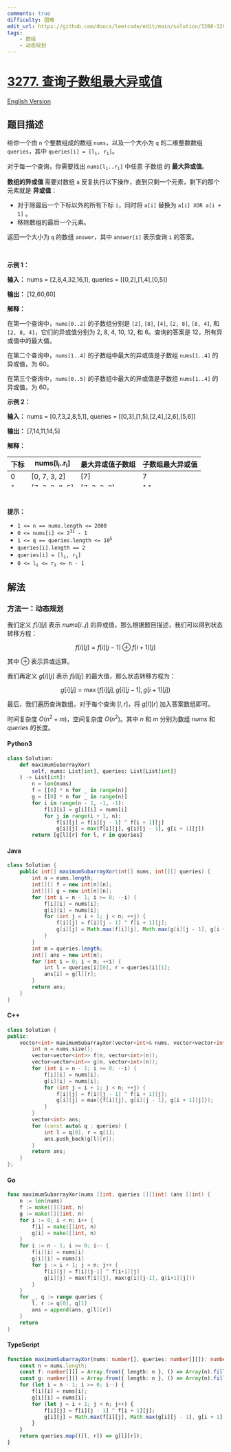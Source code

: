 ```yaml
---
comments: true
difficulty: 困难
edit_url: https://github.com/doocs/leetcode/edit/main/solution/3200-3299/3277.Maximum%20XOR%20Score%20Subarray%20Queries/README.md
tags:
    - 数组
    - 动态规划
---
```


<!-- problem:start -->

# [3277. 查询子数组最大异或值](https://leetcode.cn/problems/maximum-xor-score-subarray-queries)

[English Version](/solution/3200-3299/3277.Maximum%20XOR%20Score%20Subarray%20Queries/README_EN.md)

## 题目描述

<!-- description:start -->

<p>给你一个由 <code>n</code> 个整数组成的数组 <code>nums</code>，以及一个大小为 <code>q</code> 的二维整数数组 <code>queries</code>，其中 <code>queries[i] = [l<sub>i</sub>, r<sub>i</sub>]</code>。</p>

<p>对于每一个查询，你需要找出 <code>nums[l<sub>i</sub>..r<sub>i</sub>]</code> 中任意 <span data-keyword="subarray">子数组</span> 的 <strong>最大异或值</strong>。</p>

<p><strong>数组的异或值 </strong>需要对数组 <code>a</code> 反复执行以下操作，直到只剩一个元素，剩下的那个元素就是 <strong>异或值</strong>：</p>

<ul>
	<li><span class="text-only" data-eleid="9" style="white-space: pre;">对于除最后一个下标以外的所有下标</span> <code>i</code>，同时将 <code>a[i]</code> 替换为 <code>a[i] XOR a[i + 1]</code> 。</li>
	<li>移除数组的最后一个元素。</li>
</ul>

<p>返回一个大小为 <code>q</code> 的数组 <code>answer</code>，其中 <code>answer[i]</code> 表示查询 <code>i</code> 的答案。</p>

<p>&nbsp;</p>

<p><strong class="example">示例 1：</strong></p>

<div class="example-block">
<p><strong>输入：</strong> <span class="example-io">nums = [2,8,4,32,16,1], queries = [[0,2],[1,4],[0,5]]</span></p>

<p><strong>输出：</strong> <span class="example-io">[12,60,60]</span></p>

<p><strong>解释：</strong></p>

<p>在第一个查询中，<code>nums[0..2]</code> 的子数组分别是 <code>[2]</code>, <code>[8]</code>, <code>[4]</code>, <code>[2, 8]</code>, <code>[8, 4]</code>, 和 <code>[2, 8, 4]</code>，它们的异或值分别为 2, 8, 4, 10, 12, 和 6。查询的答案是 12，所有异或值中的最大值。</p>

<p>在第二个查询中，<code>nums[1..4]</code> 的子数组中最大的异或值是子数组 <code>nums[1..4]</code> 的异或值，为 60。</p>

<p>在第三个查询中，<code>nums[0..5]</code> 的子数组中最大的异或值是子数组 <code>nums[1..4]</code> 的异或值，为 60。</p>
</div>

<p><strong class="example">示例 2：</strong></p>

<div class="example-block">
<p><strong>输入：</strong> <span class="example-io">nums = [0,7,3,2,8,5,1], queries = [[0,3],[1,5],[2,4],[2,6],[5,6]]</span></p>

<p><strong>输出：</strong> <span class="example-io">[7,14,11,14,5]</span></p>

<p><strong>解释：</strong></p>

<table height="70" width="472">
	<thead>
		<tr>
			<th>下标</th>
			<th>nums[l<sub>i</sub>..r<sub>i</sub>]</th>
			<th>最大异或值子数组</th>
			<th>子数组最大异或值</th>
		</tr>
	</thead>
	<tbody>
		<tr>
			<td>0</td>
			<td>[0, 7, 3, 2]</td>
			<td>[7]</td>
			<td>7</td>
		</tr>
		<tr>
			<td>1</td>
			<td>[7, 3, 2, 8, 5]</td>
			<td>[7, 3, 2, 8]</td>
			<td>14</td>
		</tr>
		<tr>
			<td>2</td>
			<td>[3, 2, 8]</td>
			<td>[3, 2, 8]</td>
			<td>11</td>
		</tr>
		<tr>
			<td>3</td>
			<td>[3, 2, 8, 5, 1]</td>
			<td>[2, 8, 5, 1]</td>
			<td>14</td>
		</tr>
		<tr>
			<td>4</td>
			<td>[5, 1]</td>
			<td>[5]</td>
			<td>5</td>
		</tr>
	</tbody>
</table>
</div>

<p>&nbsp;</p>

<p><strong>提示：</strong></p>

<ul>
	<li><code>1 &lt;= n == nums.length &lt;= 2000</code></li>
	<li><code>0 &lt;= nums[i] &lt;= 2<sup>31</sup> - 1</code></li>
	<li><code>1 &lt;= q == queries.length &lt;= 10<sup>5</sup></code></li>
	<li><code>queries[i].length == 2</code></li>
	<li><code>queries[i] = [l<sub>i</sub>, r<sub>i</sub>]</code></li>
	<li><code>0 &lt;= l<sub>i</sub> &lt;= r<sub>i</sub> &lt;= n - 1</code></li>
</ul>

<!-- description:end -->

## 解法

<!-- solution:start -->

### 方法一：动态规划

我们定义 $f[i][j]$ 表示 $\textit{nums}[i..j]$ 的异或值，那么根据题目描述，我们可以得到状态转移方程：

$$
f[i][j] = f[i][j-1] \oplus f[i+1][j]
$$

其中 $\oplus$ 表示异或运算。

我们再定义 $g[i][j]$ 表示 $f[i][j]$ 的最大值，那么状态转移方程为：

$$
g[i][j] = \max(f[i][j], g[i][j-1], g[i+1][j])
$$

最后，我们遍历查询数组，对于每个查询 $[l, r]$，将 $g[l][r]$ 加入答案数组即可。

时间复杂度 $O(n^2 + m)$，空间复杂度 $O(n^2)$。其中 $n$ 和 $m$ 分别为数组 $\textit{nums}$ 和 $\textit{queries}$ 的长度。

<!-- tabs:start -->

#### Python3

```python
class Solution:
    def maximumSubarrayXor(
        self, nums: List[int], queries: List[List[int]]
    ) -> List[int]:
        n = len(nums)
        f = [[0] * n for _ in range(n)]
        g = [[0] * n for _ in range(n)]
        for i in range(n - 1, -1, -1):
            f[i][i] = g[i][i] = nums[i]
            for j in range(i + 1, n):
                f[i][j] = f[i][j - 1] ^ f[i + 1][j]
                g[i][j] = max(f[i][j], g[i][j - 1], g[i + 1][j])
        return [g[l][r] for l, r in queries]
```

#### Java

```java
class Solution {
    public int[] maximumSubarrayXor(int[] nums, int[][] queries) {
        int n = nums.length;
        int[][] f = new int[n][n];
        int[][] g = new int[n][n];
        for (int i = n - 1; i >= 0; --i) {
            f[i][i] = nums[i];
            g[i][i] = nums[i];
            for (int j = i + 1; j < n; ++j) {
                f[i][j] = f[i][j - 1] ^ f[i + 1][j];
                g[i][j] = Math.max(f[i][j], Math.max(g[i][j - 1], g[i + 1][j]));
            }
        }
        int m = queries.length;
        int[] ans = new int[m];
        for (int i = 0; i < m; ++i) {
            int l = queries[i][0], r = queries[i][1];
            ans[i] = g[l][r];
        }
        return ans;
    }
}
```

#### C++

```cpp
class Solution {
public:
    vector<int> maximumSubarrayXor(vector<int>& nums, vector<vector<int>>& queries) {
        int n = nums.size();
        vector<vector<int>> f(n, vector<int>(n));
        vector<vector<int>> g(n, vector<int>(n));
        for (int i = n - 1; i >= 0; --i) {
            f[i][i] = nums[i];
            g[i][i] = nums[i];
            for (int j = i + 1; j < n; ++j) {
                f[i][j] = f[i][j - 1] ^ f[i + 1][j];
                g[i][j] = max({f[i][j], g[i][j - 1], g[i + 1][j]});
            }
        }
        vector<int> ans;
        for (const auto& q : queries) {
            int l = q[0], r = q[1];
            ans.push_back(g[l][r]);
        }
        return ans;
    }
};
```

#### Go

```go
func maximumSubarrayXor(nums []int, queries [][]int) (ans []int) {
	n := len(nums)
	f := make([][]int, n)
	g := make([][]int, n)
	for i := 0; i < n; i++ {
		f[i] = make([]int, n)
		g[i] = make([]int, n)
	}
	for i := n - 1; i >= 0; i-- {
		f[i][i] = nums[i]
		g[i][i] = nums[i]
		for j := i + 1; j < n; j++ {
			f[i][j] = f[i][j-1] ^ f[i+1][j]
			g[i][j] = max(f[i][j], max(g[i][j-1], g[i+1][j]))
		}
	}
	for _, q := range queries {
		l, r := q[0], q[1]
		ans = append(ans, g[l][r])
	}
	return
}
```

#### TypeScript

```ts
function maximumSubarrayXor(nums: number[], queries: number[][]): number[] {
    const n = nums.length;
    const f: number[][] = Array.from({ length: n }, () => Array(n).fill(0));
    const g: number[][] = Array.from({ length: n }, () => Array(n).fill(0));
    for (let i = n - 1; i >= 0; i--) {
        f[i][i] = nums[i];
        g[i][i] = nums[i];
        for (let j = i + 1; j < n; j++) {
            f[i][j] = f[i][j - 1] ^ f[i + 1][j];
            g[i][j] = Math.max(f[i][j], Math.max(g[i][j - 1], g[i + 1][j]));
        }
    }
    return queries.map(([l, r]) => g[l][r]);
}
```

<!-- tabs:end -->

<!-- solution:end -->

<!-- problem:end -->
